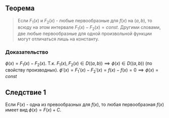 ## Теорема
>Если $F_{1}(x)$ и $F_{2}(x)$ - любые первообразные для $f(x)$ на $(a,b)$, то всюду на этом интервале $F_{1}(x)-F_{2}(x) = const$. Другими словами, две любые первообразные для одной произвольной функции могут отличаться лишь на константу.
### Доказательство
$\phi(x) = F_{1}(x)-F_{2}(x)$. Т.к. $F_{1}(x),F_{2}(x) \in D((a,b)) \implies \phi(x) \in D((a,b))$ (по свойству производных).
$\phi'(x) = F_{1}'(x) - F_{2}'(x) = f(x) - f(x) = 0 \implies \phi(x) = const$
## Следствие 1
Если $F(x)$ - одна из превообразных для $f(x)$, то любая первообразная $f(x)$ имеет вид $\phi(x) = F(x) + C$.
